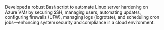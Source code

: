 Developed a robust Bash script to automate Linux server hardening on Azure VMs by securing SSH, managing users, automating updates, configuring firewalls (UFW), managing logs (logrotate), and scheduling cron jobs—enhancing system security and compliance in a cloud environment.
